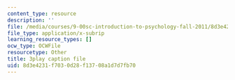 ```yaml
---
content_type: resource
description: ''
file: /media/courses/9-00sc-introduction-to-psychology-fall-2011/8d3e4231f7030d28f13708a1d7d7fb70_lanmHS0JwYI.srt
file_type: application/x-subrip
learning_resource_types: []
ocw_type: OCWFile
resourcetype: Other
title: 3play caption file
uid: 8d3e4231-f703-0d28-f137-08a1d7d7fb70
---
```

